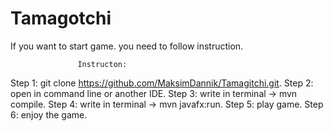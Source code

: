 # Tamagotchi


If you want to start game. you need to follow instruction.



                   Instructon:
Step 1: git clone https://github.com/MaksimDannik/Tamagitchi.git.
Step 2: open in command line or another IDE.
Step 3: write in terminal -> mvn compile.
Step 4: write in terminal -> mvn javafx:run.
Step 5: play game.
Step 6: enjoy the game.


